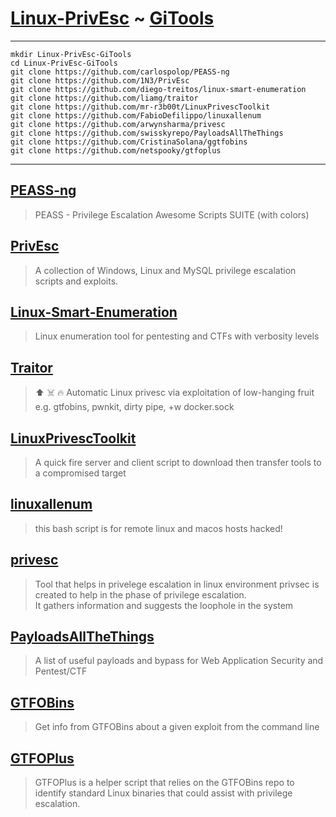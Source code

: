# [Linux-PrivEsc](https://github.com/Anlominus/Linux-PrivEsc) ~ [GiTools](https://github.com/Anlominus/Linux-PrivEsc/tree/main/GiTools)

---

```shell
mkdir Linux-PrivEsc-GiTools
cd Linux-PrivEsc-GiTools
git clone https://github.com/carlospolop/PEASS-ng
git clone https://github.com/1N3/PrivEsc
git clone https://github.com/diego-treitos/linux-smart-enumeration
git clone https://github.com/liamg/traitor
git clone https://github.com/mr-r3b00t/LinuxPrivescToolkit
git clone https://github.com/FabioDefilippo/linuxallenum
git clone https://github.com/arwynsharma/privesc
git clone https://github.com/swisskyrepo/PayloadsAllTheThings
git clone https://github.com/CristinaSolana/ggtfobins
git clone https://github.com/netspooky/gtfoplus
```

---

## [PEASS-ng](https://github.com/carlospolop/PEASS-ng)
  > PEASS - Privilege Escalation Awesome Scripts SUITE (with colors)
## [PrivEsc](https://github.com/1N3/PrivEsc)
  > A collection of Windows, Linux and MySQL privilege escalation scripts and exploits.
## [Linux-Smart-Enumeration](https://github.com/diego-treitos/linux-smart-enumeration)
  > Linux enumeration tool for pentesting and CTFs with verbosity levels
## [Traitor](https://github.com/liamg/traitor)
  > ⬆️ ☠️ 🔥 Automatic Linux privesc via exploitation of low-hanging fruit e.g. gtfobins, pwnkit, dirty pipe, +w docker.sock
## [LinuxPrivescToolkit](https://github.com/mr-r3b00t/LinuxPrivescToolkit)
  > A quick fire server and client script to download then transfer tools to a compromised target
## [linuxallenum](https://github.com/FabioDefilippo/linuxallenum)
  > this bash script is for remote linux and macos hosts hacked!
## [privesc](https://github.com/arwynsharma/privesc)
  > Tool that helps in privelege escalation in linux environment privsec is created to help in the phase of privilege escalation. <br>
  > It gathers information and suggests the loophole in the system
## [PayloadsAllTheThings](https://github.com/swisskyrepo/PayloadsAllTheThings)
  > A list of useful payloads and bypass for Web Application Security and Pentest/CTF
## [GTFOBins](https://github.com/CristinaSolana/ggtfobins)
 > Get info from GTFOBins about a given exploit from the command line
## [GTFOPlus](https://github.com/netspooky/gtfoplus)
 > GTFOPlus is a helper script that relies on the GTFOBins repo to identify standard Linux binaries that could assist with privilege escalation.
